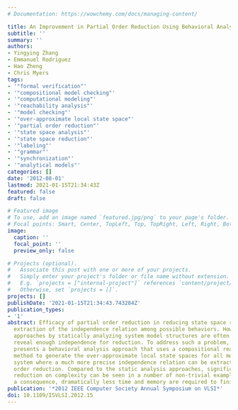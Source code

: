```yaml
---
# Documentation: https://wowchemy.com/docs/managing-content/

title: An Improvement in Partial Order Reduction Using Behavioral Analysis
subtitle: ''
summary: ''
authors:
- Yingying Zhang
- Emmanuel Rodriguez
- Hao Zheng
- Chris Myers
tags:
- '"formal verification"'
- '"compositional model checking"'
- '"computational modeling"'
- '"reachability analysis"'
- '"model checking"'
- '"over-approximate local state space"'
- '"partial order reduction"'
- '"state space analysis"'
- '"state space reduction"'
- '"labeling"'
- '"grammar"'
- '"synchronization"'
- '"analytical models"'
categories: []
date: '2012-08-01'
lastmod: 2021-01-15T21:34:43Z
featured: false
draft: false

# Featured image
# To use, add an image named `featured.jpg/png` to your page's folder.
# Focal points: Smart, Center, TopLeft, Top, TopRight, Left, Right, BottomLeft, Bottom, BottomRight.
image:
  caption: ''
  focal_point: ''
  preview_only: false

# Projects (optional).
#   Associate this post with one or more of your projects.
#   Simply enter your project's folder or file name without extension.
#   E.g. `projects = ["internal-project"]` references `content/project/deep-learning/index.md`.
#   Otherwise, set `projects = []`.
projects: []
publishDate: '2021-01-15T21:34:43.743284Z'
publication_types:
- '1'
abstract: Efficacy of partial order reduction in reducing state space relies on adequate
  extraction of the independence relation among possible behaviors. However, traditional
  approaches by statically analyzing system model structures are often not able to
  reveal enough independence for reduction. To address such a problem, this paper
  presents a behavioral analysis approach that uses a compositional reachability analysis
  method to generate the over-approximate local state spaces for all modules in a
  system where a much more precise independence relation can be extracted for partial
  order reduction. Compared to the static analysis approaches, significantly higher
  reduction on complexity can be seen in a number of non-trivial examples, and as
  a consequence, dramatically less time and memory are required to finish these examples.
publication: '*2012 IEEE Computer Society Annual Symposium on VLSI*'
doi: 10.1109/ISVLSI.2012.15
---
```

